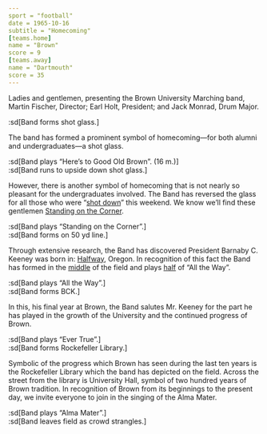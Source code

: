 ```yaml
---
sport = "football"
date = 1965-10-16
subtitle = "Homecoming"
[teams.home]
name = "Brown"
score = 9
[teams.away]
name = "Dartmouth"
score = 35
---
```


Ladies and gentlemen, presenting the Brown University Marching band, Martin Fischer, Director; Earl Holt, President; and Jack Monrad, Drum Major.

:sd[Band forms shot glass.]

The band has formed a prominent symbol of homecoming—for both alumni and undergraduates—a shot glass.

:sd[Band plays “Here’s to Good Old Brown”. (16 m.)]\
:sd[Band runs to upside down shot glass.]

However, there is another symbol of homecoming that is not nearly so pleasant for the undergraduates involved. The Band has reversed the glass for all those who were “<u>shot down</u>” this weekend. We know we’ll find these gentlemen <u>Standing on the Corner</u>.

:sd[Band plays “Standing on the Corner”.]\
:sd[Band forms on 50 yd line.]

Through extensive research, the Band has discovered President Barnaby C. Keeney was born in: <u>Halfway</u>, Oregon. In recognition of this fact the Band has formed in the <u>middle</u> of the field and plays <u>half</u> of “All the Way”.

:sd[Band plays “All the Way”.]\
:sd[Band forms BCK.]

In this, his final year at Brown, the Band salutes Mr. Keeney for the part he has played in the growth of the University and the continued progress of Brown.

:sd[Band plays “Ever True”.]\
:sd[Band forms Rockefeller Library.]

Symbolic of the progress which Brown has seen during the last ten years is the Rockefeller Library which the band has depicted on the field. Across the street from the library is University Hall, symbol of two hundred years of Brown tradition. In recognition of Brown from its beginnings to the present day, we invite everyone to join in the singing of the Alma Mater.

:sd[Band plays “Alma Mater”.]\
:sd[Band leaves field as crowd strangles.]
